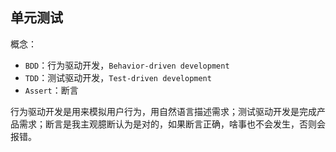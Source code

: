 ## 单元测试

概念：
- `BDD`：行为驱动开发，`Behavior-driven development`
- `TDD`：测试驱动开发，`Test-driven development`
- `Assert`：断言

行为驱动开发是用来模拟用户行为，用自然语言描述需求；测试驱动开发是完成产品需求；断言是我主观臆断认为是对的，如果断言正确，啥事也不会发生，否则会报错。